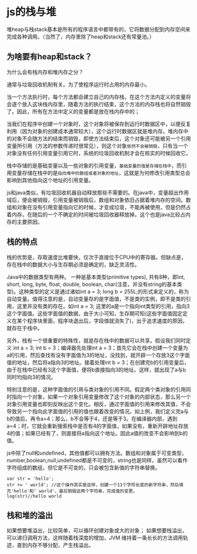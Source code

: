 # js的栈与堆

堆heap与栈stack基本是所有的程序语言中都带有的，它将数据分配到内存空间来完成各种调用。（当然了，内存里除了heap和stack还有常量池。）

## 为啥要有heap和stack？
为什么会有栈内存和堆内存之分？

通常与垃圾回收机制有关。为了使程序运行时占用的内存最小。

当一个方法执行时，每个方法都会建立自己的内存栈，在这个方法内定义的变量将会逐个放入这块栈内存里，随着方法的执行结束，这个方法的内存栈也将自然销毁了。因此，所有在方法中定义的变量都是放在栈内存中的；

当我们在程序中创建一个对象时，这个对象将被保存到运行时数据区中，以便反复利用（因为对象的创建成本通常较大），这个运行时数据区就是堆内存。堆内存中的对象不会随方法的结束而销毁，即使方法结束后，这个对象还可能被另一个引用变量所引用（方法的参数传递时很常见），则这个对象`依然不会被销毁`，只有当一个对象没有任何引用变量引用它时，系统的垃圾回收机制才会在核实的时候回收它。

栈中存储的是基础变量以及一些对象的引用变量，`基础变量的值是存储在栈中`，而引用变量存储在栈中的是`指向堆中的数组或者对象的地址`，这就是为何修改引用类型总会影响到其他指向这个地址的引用变量。

js和java类似，有垃圾回收机器自动释放那些不需要的。在java中，变量超出作用域后，便会被销毁，引用变量被销毁后，数组和对象依旧占据着堆内存的空间。数组和对象在没有引用变量指向它的时候，才变成垃圾，不能再被使用，但是仍然占着内存，在随后的一个不确定的时间被垃圾回收器释放掉。这个也是java比较占内存的主要原因。

## 栈的特点

栈的优势是，存取速度比堆要快，仅次于直接位于CPU中的寄存器。但缺点是，存在栈中的数据大小与生存期必须是确定的，缺乏灵活性。

Java中的数据类型有两种。 一种是基本类型(primitive types), 共有8种，即int, short, long, byte, float, double, boolean, char(注意，并没有string的基本类型)。这种类型的定义是通过诸如int a = 3; long b = 255L;的形式来定义的，称为自动变量。值得注意的是，自动变量存的是字面值，不是类的实例，即不是类的引用，这里并没有类的存在。如int a = 3; 这里的a是一个指向int类型的引用，指向3这个字面值。这些字面值的数据，由于大小可知，生存期可知(这些字面值固定定义在某个程序块里面，程序块退出后，字段值就消失了)，出于追求速度的原因，就存在于栈中。

另外，栈有一个很重要的特殊性，就是存在栈中的数据可以共享。假设我们同时定义
int a = 3; int b = 3；编译器先处理int a = 3；首先它会在栈中创建一个变量为a的引用，然后查找有没有字面值为3的地址，没找到，就开辟一个存放3这个字面值的地址，然后将a指向3的地址。接着处理int b = 3；在创建完b的引用变量后，由于在栈中已经有3这个字面值，便将b直接指向3的地址。这样，就出现了a与b同时均指向3的情况。

特别注意的是，这种字面值的引用与类对象的引用不同。假定两个类对象的引用同时指向一个对象，如果一个对象引用变量修改了这个对象的内部状态，那么另一个对象引用变量也即刻反映出这个变化。相反，通过字面值的引用来修改其值，不会导致另一个指向此字面值的引用的值也跟着改变的情况。如上例，我们定义完a与 b的值后，再令a=4；那么，b不会等于4，还是等于3。在编译器内部，遇到a=4；时，它就会重新搜索栈中是否有4的字面值，如果没有，重新开辟地址存放4的值；如果已经有了，则直接将a指向这个地址。因此a值的改变不会影响到b的值。

js中除了null和undefined，其他值都可以拥有方法。数组和对象属于可变类型，number,boolean,null,undefined都是不可变的，string也是同样，虽然可以看作字符组成的数组，但它是不可变的，只会被包含新值的字符串替换。

    var str = 'hello';
    str += ' world'; //这个操作其实是这样，创建一个11个字符长度的新字符串，然后填充'hello'和' world'，最后销毁这两个字符串，完成值的变更。
    log(str)//hello world

## 栈和堆的溢出

如果想要堆溢出，比较简单，可以循环创建对象或大的对象；
如果想要栈溢出，可以递归调用方法，这样随着栈深度的增加，JVM 维持着一条长长的方法调用轨迹，直到内存不够分配，产生栈溢出。
